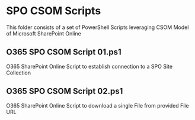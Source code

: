 # SPO CSOM Scripts
This folder consists of a set of PowerShell Scripts leveraging CSOM Model of Microsoft SharePoint Online

## O365 SPO CSOM Script 01.ps1
O365 SharePoint Online Script to establish connection to a SPO Site Collection

## O365 SPO CSOM Script 02.ps1
O365 SharePoint Online Script to download a single File from provided File URL
